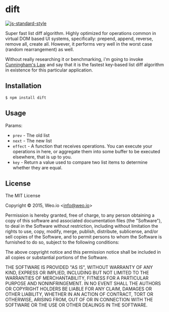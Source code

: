 
# dift

[![js-standard-style](https://img.shields.io/badge/code%20style-standard-brightgreen.svg?style=flat)](https://github.com/feross/standard)

Super fast list diff algorithm.  Highly optimized for operations common in virtual DOM based UI systems, specifically: prepend, append, reverse, remove all, create all.  However, it performs very well in the worst case (random rearrangement) as well.

Without really researching it or benchmarking, i'm going to invoke [Cunningham's Law](https://meta.wikimedia.org/wiki/Cunningham%27s_Law) and say that it is the fastest key-based list diff algorithm in existence for this particular application.

## Installation

    $ npm install dift

## Usage

Params:

   * `prev` - The old list
   * `next` - The new list
   * `effect` - A function that receives operations.  You can execute your operations in here, or aggregate them into some buffer to be executed elsewhere, that is up to you.
   * `key` - Return a value used to compare two list items to determine whether they are equal.

## License

The MIT License

Copyright &copy; 2015, Weo.io &lt;info@weo.io&gt;

Permission is hereby granted, free of charge, to any person obtaining a copy of this software and associated documentation files (the "Software"), to deal in the Software without restriction, including without limitation the rights to use, copy, modify, merge, publish, distribute, sublicense, and/or sell copies of the Software, and to permit persons to whom the Software is furnished to do so, subject to the following conditions:

The above copyright notice and this permission notice shall be included in all copies or substantial portions of the Software.

THE SOFTWARE IS PROVIDED "AS IS", WITHOUT WARRANTY OF ANY KIND, EXPRESS OR IMPLIED, INCLUDING BUT NOT LIMITED TO THE WARRANTIES OF MERCHANTABILITY, FITNESS FOR A PARTICULAR PURPOSE AND NONINFRINGEMENT. IN NO EVENT SHALL THE AUTHORS OR COPYRIGHT HOLDERS BE LIABLE FOR ANY CLAIM, DAMAGES OR OTHER LIABILITY, WHETHER IN AN ACTION OF CONTRACT, TORT OR OTHERWISE, ARISING FROM, OUT OF OR IN CONNECTION WITH THE SOFTWARE OR THE USE OR OTHER DEALINGS IN THE SOFTWARE.
